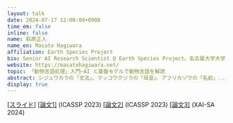 ```yaml
---
layout: talk
date: 2024-07-17 12:00:00+0900
time_em: false
inline: false
name: 萩原正人
name_en: Masato Hagiwara
affiliation: Earth Species Project
bio: Senior AI Research Scientist @ Earth Species Project。名古屋大学大学院情報科学研究科博士課程修了。博士(情報科学)。Google、Microsoft Research、バイドゥ、楽天技術研究所 (ニューヨーク)、Duolingo にて、日本語・中国語解析や自然言語処理の教育応用の研究に携わった後、2021 年 2 月より現職。動物音声処理のための基盤モデルの研究開発に従事。著書に、『自然言語処理の基本と技術』(翔泳社, 2016)、”Real-World Natural Language Processing” (2021) 等がある。
website: https://masatohagiwara.net/
topic: 「動物言語処理」入門—AI と基盤モデルで動物言語を解読
abstract: シジュウカラの「文法」、マッコウクジラの「母音」、アフリカゾウの「名前」... 近年、動物の音声コミュニケーションには、人間の言語に似た特徴があることが分かってきました。これら特定の種・タスクに対して、従来の生物音響学の分野では、統計的な手法や教師あり機械学習を用いて問題を解くのが一般的でしたが、教師データの量およびモデルの汎用性の問題がありました。一方、「AI を用いて動物言語を解読する」ことをミッションとする非営利団体の Earth Species Project では、多様な種・タスクの動物言語処理に応用できる汎用・高性能の基盤モデルの開発に取り組んでいます。本トークでは、自己教師あり学習に基づく動物音声用の基盤モデル AVES、音声・言語のマルチモーダルモデル BioLingual、動物音声書き下しシステム ISPA などを紹介し「ImageNet 的瞬間」がまさに起こりつつある動物言語処理の世界を案内したいと思います。
display: true
---
```

[[スライド]](https://docs.google.com/presentation/d/10c-oJ-oKyhSqj16Rk4CEAY_U99aXTev4guGj1XTZ0r4/edit?usp=sharing) [[論文1]](https://arxiv.org/abs/2210.14493) (ICASSP 2023) [[論文2]](https://arxiv.org/abs/2210.12300) (ICASSP 2023) [[論文3]](https://arxiv.org/abs/2402.03269) (XAI-SA 2024)
